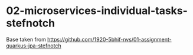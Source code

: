 # 02-microservices-individual-tasks-stefnotch

Base taken from https://github.com/1920-5bhif-nvs/01-assignment-quarkus-jpa-stefnotch